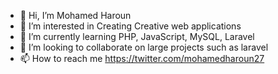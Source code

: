 - 👋 Hi, I’m <srong>Mohamed Haroun</strong>
- 👀 I’m interested in Creating Creative web applications
- 🌱 I’m currently learning PHP, JavaScript, MySQL, Laravel
- 💞️ I’m looking to collaborate on large projects such as laravel
- 📫 How to reach me https://twitter.com/mohamedharoun27

<!---
mohamed-haroun/mohamed-haroun is a ✨ special ✨ repository because its `README.md` (this file) appears on your GitHub profile.
You can click the Preview link to take a look at your changes.
--->
